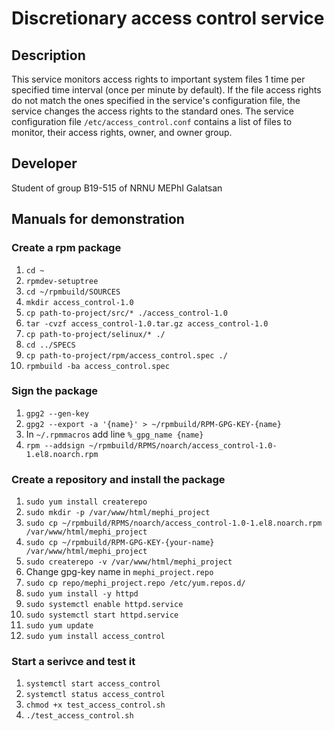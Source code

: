 # Discretionary access control service

## Description

This service monitors access rights to important system files 1 time per specified time interval (once per minute by default). If the file access rights do not match the ones specified in the service's configuration file, the service changes the access rights to the standard ones. The service configuration file `/etc/access_control.conf` contains a list of files to monitor, their access rights, owner, and owner group.

## Developer

Student of group B19-515 of NRNU MEPhI Galatsan
## Manuals for demonstration

### Create a rpm package 
1. `cd ~`
2. `rpmdev-setuptree`
3. `cd ~/rpmbuild/SOURCES`
4. `mkdir access_control-1.0`
5. `cp path-to-project/src/* ./access_control-1.0`
6. `tar -cvzf access_control-1.0.tar.gz access_control-1.0`
7. `cp path-to-project/selinux/* ./`
8. `cd ../SPECS`
9. `cp path-to-project/rpm/access_control.spec ./`
10. `rpmbuild -ba access_control.spec`

### Sign the package

1. `gpg2 --gen-key`
2. `gpg2 --export -a '{name}' > ~/rpmbuild/RPM-GPG-KEY-{name}`
3. In `~/.rpmmacros` add line `%_gpg_name {name}`
4. `rpm --addsign ~/rpmbuild/RPMS/noarch/access_control-1.0-1.el8.noarch.rpm`

### Create a repository and install the package

1. `sudo yum install createrepo`
2. `sudo mkdir -p /var/www/html/mephi_project`
3. `sudo cp ~/rpmbuild/RPMS/noarch/access_control-1.0-1.el8.noarch.rpm /var/www/html/mephi_project`
4. `sudo cp ~/rpmbuild/RPM-GPG-KEY-{your-name} /var/www/html/mephi_project`
5. `sudo createrepo -v /var/www/html/mephi_project`
6. Change gpg-key name in `mephi_project.repo`
7. `sudo cp repo/mephi_project.repo /etc/yum.repos.d/`
8. `sudo yum install -y httpd` 
9. `sudo systemctl enable httpd.service`
10. `sudo systemctl start httpd.service`
11. `sudo yum update`
12. `sudo yum install access_control`

### Start a serivce and test it

1. `systemctl start access_control`
2. `systemctl status access_control`
3. `chmod +x test_access_control.sh`
4. `./test_access_control.sh`



